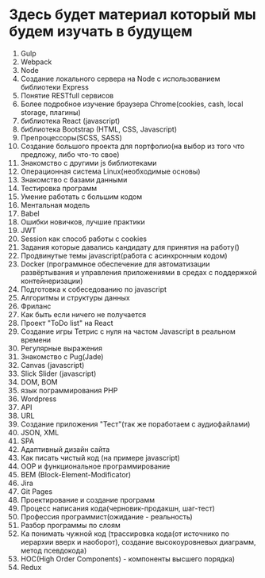 # Здесь будет материал который мы будем изучать в будущем
1) Gulp
2) Webpack
3) Node
4) Создание локального сервера на Node с использованием библиотеки Express
5) Понятие RESTfull сервисов
6) Более подробное изучение браузера Chrome(cookies, cash, local storage, плагины)
7) библиотека React (javascript)
8) библиотека Bootstrap (HTML, CSS, Javascript)
9) Препроцессоры(SCSS, SASS)
10) Создание большого проекта для портфолио(на выбор из того что предложу, либо что-то свое)
11) Знакомство с другими js библиотеками
12) Операционная система Linux(необходимые основы)
13) Знакомство с базами данными
14) Тестировка программ
15) Умение работать с большим кодом
16) Ментальная модель
17) Babel
18) Ошибки новичков, лучшие практики
19) JWT
20) Session как способ работы с cookies
21) Задания которые давались кандидату для принятия на работу()
22) Продвинутые темы  javascript(работа с асинхронным кодом)
23) Docker (программное обеспечение для автоматизации развёртывания и управления приложениями в средах с поддержкой контейнеризации)</br>
24) Подготовка к собеседованию по javascript
25) Алгоритмы и структуры данных
26) Фриланс
27) Как быть если ничего не получается
28) Проект "ToDo list" на React
29) Создание игры Тетрис с нуля на частом Javascript в реальном времени
30) Регулярные выражения
31) Знакомство с Pug(Jade)
32) Canvas (javascript)
33) Slick Slider (javascript)
34) DOM, BOM
35) язык пограммирования PHP
36) Wordpress
37) API
38) URL
39) Создание приложения "Тест"(так же поработаем с аудиофайлами)
40) JSON, XML
41) SPA
42) Адаптивный дизайн сайта
43) Как писать чистый код (на примере javascript)
44) OOP и функциональное программирование
45) BEM (Block-Element-Modificator)
46) Jira
47) Git Pages
48) Проектирование и создание программ
49) Процесс написания кода(черновик-продакшн, шаг-тест)
50) Профессия программист(ожидание - реальность)
51) Разбор программы по слоям
52) Ка понимать чужной код (трассировка кода(от источнико по иерархии вверх и наоборот), создание высокоуровневых диаграмм, метод псевдокода)
53) HOC(High Order Components) - компоненты высшего порядка)
54) Redux
